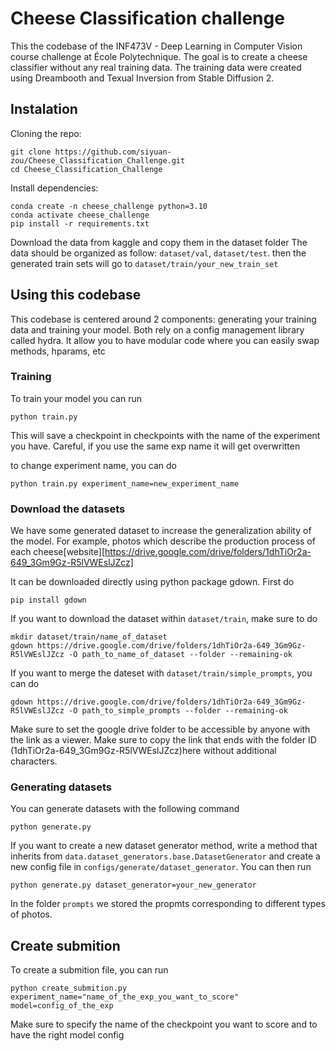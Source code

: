 # Cheese Classification challenge
This the codebase of the INF473V - Deep Learning in Computer Vision course challenge at École Polytechnique. The goal is to create a cheese classifier without any real training data. The training data were created using Dreambooth and Texual Inversion from Stable Diffusion 2.

## Instalation

Cloning the repo:
```
git clone https://github.com/siyuan-zou/Cheese_Classification_Challenge.git
cd Cheese_Classification_Challenge
```
Install dependencies:
```
conda create -n cheese_challenge python=3.10
conda activate cheese_challenge
pip install -r requirements.txt
```

Download the data from kaggle and copy them in the dataset folder
The data should be organized as follow: ```dataset/val```, ```dataset/test```. then the generated train sets will go to ```dataset/train/your_new_train_set```

## Using this codebase
This codebase is centered around 2 components: generating your training data and training your model.
Both rely on a config management library called hydra. It allow you to have modular code where you can easily swap methods, hparams, etc

### Training

To train your model you can run 

```
python train.py
```

This will save a checkpoint in checkpoints with the name of the experiment you have. Careful, if you use the same exp name it will get overwritten

to change experiment name, you can do

```
python train.py experiment_name=new_experiment_name
```

### Download the datasets

We have some generated dataset to increase the generalization ability of the model. For example, photos which describe the production process of each cheese[website][https://drive.google.com/drive/folders/1dhTiOr2a-649_3Gm9Gz-R5lVWEslJZcz]

It can be downloaded directly using python package gdown. First do
```
pip install gdown
```

If you want to download the dataset within ```dataset/train```, make sure to do 
```
mkdir dataset/train/name_of_dataset
gdown https://drive.google.com/drive/folders/1dhTiOr2a-649_3Gm9Gz-R5lVWEslJZcz -O path_to_name_of_dataset --folder --remaining-ok
```

If you want to merge the dateset with ```dataset/train/simple_prompts```, you can do 
```
gdown https://drive.google.com/drive/folders/1dhTiOr2a-649_3Gm9Gz-R5lVWEslJZcz -O path_to_simple_prompts --folder --remaining-ok
```

Make sure to set the google drive folder to be accessible by anyone with the link as a viewer. Make sure to copy the link that ends with the folder ID (1dhTiOr2a-649_3Gm9Gz-R5lVWEslJZcz)here without additional characters.

### Generating datasets
You can generate datasets with the following command

```
python generate.py
```

If you want to create a new dataset generator method, write a method that inherits from `data.dataset_generators.base.DatasetGenerator` and create a new config file in `configs/generate/dataset_generator`.
You can then run

```
python generate.py dataset_generator=your_new_generator
```

In the folder ```prompts``` we stored the propmts corresponding to different types of photos.

## Create submition
To create a submition file, you can run 
```
python create_submition.py experiment_name="name_of_the_exp_you_want_to_score" model=config_of_the_exp
```

Make sure to specify the name of the checkpoint you want to score and to have the right model config
